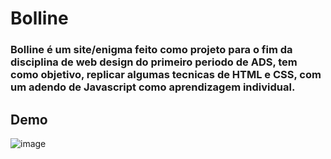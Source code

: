 # Bolline
 ### Bolline é um site/enigma feito como projeto para o fim da disciplina de web design do primeiro periodo de ADS, tem como objetivo, replicar algumas tecnicas de HTML e CSS, com um adendo de Javascript como aprendizagem individual.

## Demo

![image](https://user-images.githubusercontent.com/101940943/187013632-30b5897d-5384-4c7f-8fa3-7f41d2d52f5e.png)
